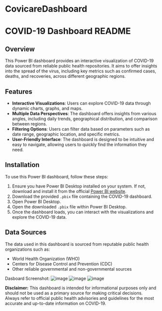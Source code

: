 # CovicareDashboard
# COVID-19 Dashboard README

## Overview

This Power BI dashboard provides an interactive visualization of COVID-19 data sourced from reliable public health repositories. It aims to offer insights into the spread of the virus, including key metrics such as confirmed cases, deaths, and recoveries, across different geographic regions.

## Features

- **Interactive Visualizations**: Users can explore COVID-19 data through dynamic charts, graphs, and maps.
- **Multiple Data Perspectives**: The dashboard offers insights from various angles, including daily trends, geographical distribution, and comparison between regions.
- **Filtering Options**: Users can filter data based on parameters such as date range, geographic location, and specific metrics.
- **User-Friendly Interface**: The dashboard is designed to be intuitive and easy to navigate, allowing users to quickly find the information they need.

## Installation

To use this Power BI dashboard, follow these steps:

1. Ensure you have Power BI Desktop installed on your system. If not, download and install it from the official [Power BI website](https://powerbi.microsoft.com/en-us/desktop/).
2. Download the provided `.pbix` file containing the COVID-19 dashboard.
3. Open Power BI Desktop.
4. Open the downloaded `.pbix` file within Power BI Desktop.
5. Once the dashboard loads, you can interact with the visualizations and explore the COVID-19 data.

## Data Sources

The data used in this dashboard is sourced from reputable public health organizations such as:

- World Health Organization (WHO)
- Centers for Disease Control and Prevention (CDC)
- Other reliable governmental and non-governmental sources

Dasboard Screenshot:
![image](https://github.com/FATHOM-HUNTER/CovicareDashboard/assets/88205680/be20a760-c8f3-4795-aa38-c91c3d9d2542)
![image](https://github.com/FATHOM-HUNTER/CovicareDashboard/assets/88205680/8ea9f60d-b6fb-42e0-ba9d-c5a1ab6e4ed6)
![image](https://github.com/FATHOM-HUNTER/CovicareDashboard/assets/88205680/2af046d4-0556-461d-bc2e-6df4f80aabc4)

**Disclaimer:** This dashboard is intended for informational purposes only and should not be used as a primary source for making critical decisions. Always refer to official public health advisories and guidelines for the most accurate and up-to-date information on COVID-19.
